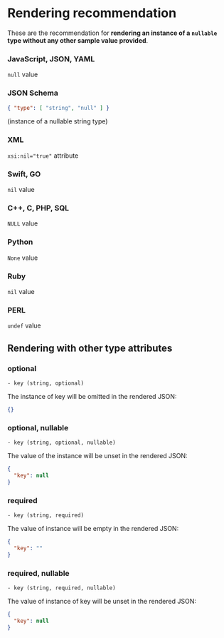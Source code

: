 # Rendering recommendation

These are the recommendation for **rendering an instance of a `nullable` type without any other sample value provided**.

### JavaScript, JSON, YAML

`null` value

### JSON Schema

```json
{ "type": [ "string", "null" ] }
```

(instance of a nullable string type)

### XML

`xsi:nil="true"` attribute

### Swift, GO

`nil` value

### C++, C, PHP, SQL

`NULL` value

### Python

`None` value

### Ruby

`nil` value

### PERL

`undef` value

## Rendering with other type attributes

### optional

```mson
- key (string, optional)
```

The instance of key will be omitted in the rendered JSON:

```json
{}
```

### optional, nullable

```mson
- key (string, optional, nullable)
```

The value of the instance will be unset in the rendered JSON:

```json
{
  "key": null
}
```

### required

```mson
- key (string, required)
```

The value of instance will be empty in the rendered JSON:

```json
{
  "key": ""
}
```

### required, nullable

```mson
- key (string, required, nullable)
```

The value of instance of key will be unset in the rendered JSON:

```json
{
  "key": null
}
```

